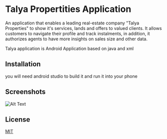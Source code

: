 # Talya Propertities Application

An application that enables a leading real-estate company "Talya Properties" to show it's services, lands and offers to valued clients. It allows customers to navigate their profile and track instalments, in addition, it authorizes agents to have more insights on sales size and other data.

Talya application is Android Application based on java and xml


## Installation

you will need android studio to build it and run it into your phone





## Screenshots

![Alt Text](https://i.ibb.co/72BQKft/talya.jpg)



## License
[MIT](https://choosealicense.com/licenses/mit/)
